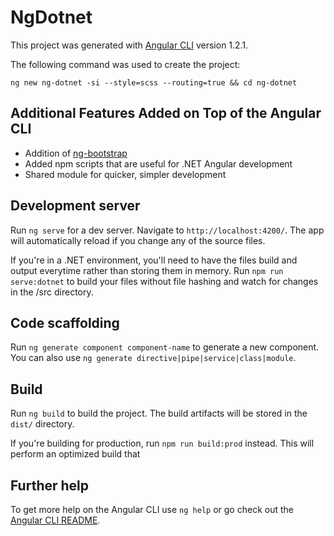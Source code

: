 # NgDotnet

This project was generated with [Angular CLI](https://github.com/angular/angular-cli) version 1.2.1.

The following command was used to create the project:

`ng new ng-dotnet -si --style=scss --routing=true && cd ng-dotnet`

## Additional Features Added on Top of the Angular CLI
- Addition of [ng-bootstrap](https://ng-bootstrap.github.io/#/home)
- Added npm scripts that are useful for .NET Angular development
- Shared module for quicker, simpler development

## Development server

Run `ng serve` for a dev server. Navigate to `http://localhost:4200/`. The app will automatically reload if you change any of the source files.

If you're in a .NET environment, you'll need to have the files build and output everytime rather than storing them in memory. Run `npm run serve:dotnet` to build your files without file hashing and watch for changes in the /src directory.

## Code scaffolding

Run `ng generate component component-name` to generate a new component. You can also use `ng generate directive|pipe|service|class|module`.

## Build

Run `ng build` to build the project. The build artifacts will be stored in the `dist/` directory. 

If you're building for production, run `npm run build:prod` instead. This will perform an optimized build that 

## Further help

To get more help on the Angular CLI use `ng help` or go check out the [Angular CLI README](https://github.com/angular/angular-cli/blob/master/README.md).
